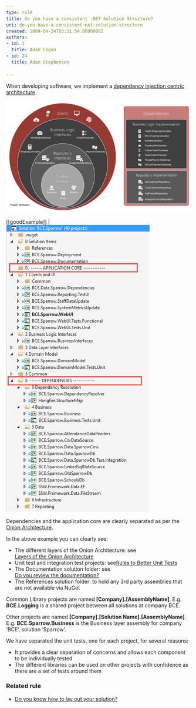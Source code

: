 ```yaml
---
type: rule
title: Do you have a consistent .NET Solution Structure?
uri: do-you-have-a-consistent-net-solution-structure
created: 2009-04-24T03:31:54.0000000Z
authors:
- id: 1
  title: Adam Cogan
- id: 24
  title: Adam Stephensen

---
```


When developing software, we implement a [dependency injection centric architecture](/do-you-use-a-dependency-injection-centric-architecture).
 
![ A Dependency Injection based architecture gives us great maintainability](dependency-injection-structure.png)

[[goodExample]]
| ![ Good Example - The Solution and Projects are named consistently and the Solution Folders organize the projects so that they follow the Onion Architecture](solution-structure.png)

Dependencies and the application core are clearly separated as per the     [Onion Architecture](/do-you-use-a-dependency-injection-centric-architecture).

In the above example you can clearly see:

- The different layers of the Onion Architecture: see <br>      [Layers of the Onion Architecture](/do-you-know-the-layers-of-the-onion-architecture)
- Unit test and integration test projects: see[Rules to Better Unit Tests](http://www.ssw.com.au/ssw/standards/rules/RulesToBetterUnitTests.aspx)
- The Documentation solution folder: see <br>      [Do you review the documentation?](/do-you-review-the-documentation)
- The References solution folder: to hold any 3rd party assemblies that are not available via NuGet


Common Library projects are named     **[Company].[AssemblyName]**. E.g.     **BCE.Logging** is a shared project between all solutions at company BCE.

Other projects are named     **[Company].[Solution Name].[AssemblyName]**. E.g.     **BCE.Sparrow.Business** is the Business layer assembly for company ‘BCE’, solution ‘Sparrow’.

We have separated the unit tests, one for each project, for several reasons:

- It provides a clear separation of concerns and allows each component to be individually tested
- The different libraries can be used on other projects with confidence as there are a set of tests around them


### Related rule

- [Do you know how to lay out your solution?](/do-you-know-how-to-lay-out-your-solution)
